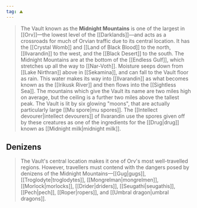 ```yaml
---
tag: ⛰️️
---
```

> The Vault known as the **Midnight Mountains** is one of the largest in [[Orv]]—the lowest level of the [[Darklands]]—and acts as a crossroads for much of Orvian traffic due to its central location. It has the [[Crystal Womb]] and [[Land of Black Blood]] to the north, [[Ilvarandin]] to the west, and the [[Black Desert]] to the south.
> The Midnight Mountains are at the bottom of the [[Endless Gulf]], which stretches up all the way to [[Nar-Voth]]. Moisture seeps down from [[Lake Nirthran]] above in [[Sekamina]], and can fall to the Vault floor as rain. This water makes its way into [[Ilvarandin]] as what becomes known as the [[Irikusk River]] and then flows into the [[Sightless Sea]].
> The mountains which give the Vault its name are two miles high on average, but the ceiling is a further two miles above the tallest peak.
> The Vault is lit by six glowing "moons", that are actually particularly large [[Mu spore|mu spores]]. The [[Intellect devourer|intellect devourers]] of Ilvarandin use the spores given off by these creatures as one of the ingredients for the [[Drug|drug]] known as [[Midnight milk|midnight milk]].


## Denizens

> The Vault's central location makes it one of Orv's most well-travelled regions. However, travellers must contend with the dangers posed by denizens of the Midnight Mountains—[[Gug|gugs]], [[Troglodyte|troglodytes]], [[Mongrelman|mongrelmen]], [[Morlock|morlocks]], [[Drider|driders]], [[Seugathi|seugathis]], [[Pech|pech]], [[Roper|ropers]], and [[Umbral dragon|umbral dragons]].








